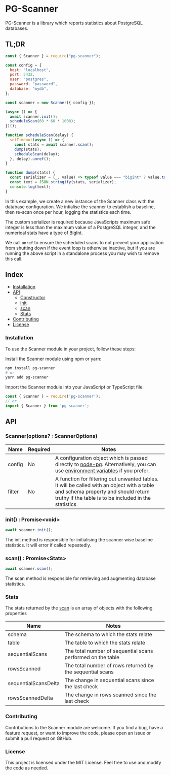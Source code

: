 # PG-Scanner

PG-Scanner is a library which reports statistics about PostgreSQL databases.

## TL;DR

```js
const { Scanner } = require("pg-scanner");

const config = {
  host: "localhost",
  port: 5432,
  user: "postgres",
  password: "password",
  database: "mydb",
};

const scanner = new Scanner({ config });

(async () => {
  await scanner.init();
  scheduleScan(60 * 60 * 1000);
})();

function scheduleScan(delay) {
  setTimeout(async () => {
    const stats = await scanner.scan();
    dump(stats);
    scheduleScan(delay);
  }, delay).unref();
}

function dump(stats) {
  const serializer = (_, value) => typeof value === "bigint" ? value.toString() : value;
  const text = JSON.stringify(stats, serializer);
  console.log(text);
}
```

In this example, we create a new instance of the Scanner class with the database configuration. We intialise the scanner to establish a baseline, then re-scan once per hour, logging the statistics each time.

The custom serializer is required because JavaScripts maximum safe integer is less than the maximum value of a PostgreSQL integer, and the numerical stats have a type of BigInt.

We call `unref` to ensure the scheduled scans to not prevent your application from shutting down if the event loop is otherwise inactive, but if you are running the above script in a standalone process you may wish to remove this call.

## Index

<!-- no toc -->

- [Installation](#installation)
- [API](#api)
  - [Constructor](#scanneroptions--scanneroptions)
  - [init](#init--promisevoid)
  - [scan](#scan--promisestats)
  - [Stats](#stats)
- [Contributing](#contributing)
- [License](#license)


### Installation

To use the Scanner module in your project, follow these steps:

Install the Scanner module using npm or yarn:

```bash
npm install pg-scanner
# or
yarn add pg-scanner
```

Import the Scanner module into your JavaScript or TypeScript file:

```js
const { Scanner } = require('pg-scanner');
// or
import { Scanner } from 'pg-scanner';
```

## API

### Scanner(options? : ScannerOptions)

| Name    | Required | Notes                                                                                                                                                                                                                                  |
| ------- | -------- | -------------------------------------------------------------------------------------------------------------------------------------------------------------------------------------------------------------------------------------- |
| config  | No       | A configuration object which is passed directly to [node-pg](https://www.npmjs.com/package/pg). Alternatively, you can use [environment variables](https://node-postgres.com/features/connecting#environment-variables) if you prefer. |
| filter  | No       | A function for filtering out unwanted tables. It will be called with an object with a table and schema property and should return truthy if the table is to be included in the statistics                                              |

### init() : Promise&lt;void&gt;

```js
await scanner.init();
```

The init method is responsible for initialising the scanner wise baseline statistics. It will error if called repeatedly.

### scan() : Promise&lt;Stats&gt;

```js
await scanner.scan();
```

The scan method is responsible for retrieving and augmenting database statistics.

### Stats

The stats returned by the [scan](#scan) is an array of objects with the following properties

| Name                 | Notes                                                                 |
| -------------------- | --------------------------------------------------------------------- |
| schema               | The schema to which the stats relate                                  |
| table                | The table to which the stats relate                                   |
| sequentialScans      | The total number of sequential scans performed on the table           |
| rowsScanned          | The total number of rows returned by the sequential scans             |
| sequentialScansDelta | The change in sequential scans since the last check                   |
| rowsScannedDelta     | The change in rows scanned since the last check                       |

### Contributing

Contributions to the Scanner module are welcome. If you find a bug, have a feature request, or want to improve the code, please open an issue or submit a pull request on GitHub.

### License

This project is licensed under the MIT License. Feel free to use and modify the code as needed.
